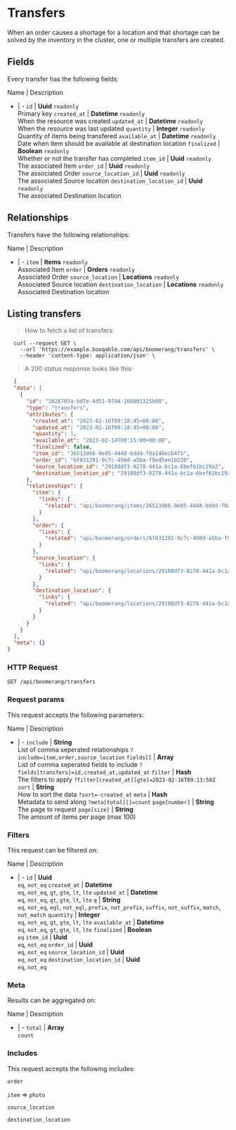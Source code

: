 # Transfers

When an order causes a shortage for a location and that shortage can be solved by the inventory in the cluster, one or multiple transfers are created.

## Fields
Every transfer has the following fields:

Name | Description
- | -
`id` | **Uuid** `readonly`<br>Primary key
`created_at` | **Datetime** `readonly`<br>When the resource was created
`updated_at` | **Datetime** `readonly`<br>When the resource was last updated
`quantity` | **Integer** `readonly`<br>Quantity of items being transfered
`available_at` | **Datetime** `readonly`<br>Date when item should be available at destination location
`finalized` | **Boolean** `readonly`<br>Whether or not the transfer has completed
`item_id` | **Uuid** `readonly`<br>The associated Item
`order_id` | **Uuid** `readonly`<br>The associated Order
`source_location_id` | **Uuid** `readonly`<br>The associated Source location
`destination_location_id` | **Uuid** `readonly`<br>The associated Destination location


## Relationships
Transfers have the following relationships:

Name | Description
- | -
`item` | **Items** `readonly`<br>Associated Item
`order` | **Orders** `readonly`<br>Associated Order
`source_location` | **Locations** `readonly`<br>Associated Source location
`destination_location` | **Locations** `readonly`<br>Associated Destination location


## Listing transfers



> How to fetch a list of transfers:

```shell
  curl --request GET \
    --url 'https://example.booqable.com/api/boomerang/transfers' \
    --header 'content-type: application/json' \
```

> A 200 status response looks like this:

```json
  {
  "data": [
    {
      "id": "1828703a-bd7e-4d51-9794-166001325b00",
      "type": "transfers",
      "attributes": {
        "created_at": "2023-02-16T09:18:45+00:00",
        "updated_at": "2023-02-16T09:18:45+00:00",
        "quantity": 1,
        "available_at": "2023-02-14T09:15:00+00:00",
        "finalized": false,
        "item_id": "36513d66-9e05-4448-bddd-f0a148ecb4f5",
        "order_id": "6f031291-9c7c-490d-a5ba-f9ed5ee1b220",
        "source_location_id": "29108df3-8278-441a-bc1a-6bef61bc19a2",
        "destination_location_id": "29108df3-8278-441a-bc1a-6bef61bc19a2"
      },
      "relationships": {
        "item": {
          "links": {
            "related": "api/boomerang/items/36513d66-9e05-4448-bddd-f0a148ecb4f5"
          }
        },
        "order": {
          "links": {
            "related": "api/boomerang/orders/6f031291-9c7c-490d-a5ba-f9ed5ee1b220"
          }
        },
        "source_location": {
          "links": {
            "related": "api/boomerang/locations/29108df3-8278-441a-bc1a-6bef61bc19a2"
          }
        },
        "destination_location": {
          "links": {
            "related": "api/boomerang/locations/29108df3-8278-441a-bc1a-6bef61bc19a2"
          }
        }
      }
    }
  ],
  "meta": {}
}
```

### HTTP Request

`GET /api/boomerang/transfers`

### Request params

This request accepts the following parameters:

Name | Description
- | -
`include` | **String** <br>List of comma seperated relationships `?include=item,order,source_location`
`fields[]` | **Array** <br>List of comma seperated fields to include `?fields[transfers]=id,created_at,updated_at`
`filter` | **Hash** <br>The filters to apply `?filter[created_at][gte]=2023-02-16T09:13:58Z`
`sort` | **String** <br>How to sort the data `?sort=-created_at`
`meta` | **Hash** <br>Metadata to send along `?meta[total][]=count`
`page[number]` | **String** <br>The page to request
`page[size]` | **String** <br>The amount of items per page (max 100)


### Filters

This request can be filtered on:

Name | Description
- | -
`id` | **Uuid** <br>`eq`, `not_eq`
`created_at` | **Datetime** <br>`eq`, `not_eq`, `gt`, `gte`, `lt`, `lte`
`updated_at` | **Datetime** <br>`eq`, `not_eq`, `gt`, `gte`, `lt`, `lte`
`q` | **String** <br>`eq`, `not_eq`, `eql`, `not_eql`, `prefix`, `not_prefix`, `suffix`, `not_suffix`, `match`, `not_match`
`quantity` | **Integer** <br>`eq`, `not_eq`, `gt`, `gte`, `lt`, `lte`
`available_at` | **Datetime** <br>`eq`, `not_eq`, `gt`, `gte`, `lt`, `lte`
`finalized` | **Boolean** <br>`eq`
`item_id` | **Uuid** <br>`eq`, `not_eq`
`order_id` | **Uuid** <br>`eq`, `not_eq`
`source_location_id` | **Uuid** <br>`eq`, `not_eq`
`destination_location_id` | **Uuid** <br>`eq`, `not_eq`


### Meta

Results can be aggregated on:

Name | Description
- | -
`total` | **Array** <br>`count`


### Includes

This request accepts the following includes:

`order`


`item` => 
`photo`




`source_location`


`destination_location`





